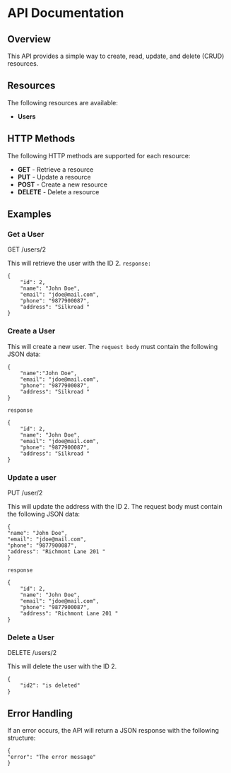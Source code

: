 # API Documentation

## Overview

This API provides a simple way to create, read, update, and delete (CRUD) resources.

## Resources

The following resources are available:

* **Users**

## HTTP Methods

The following HTTP methods are supported for each resource:

* **GET** - Retrieve a resource
* **PUT** - Update a resource
* **POST** - Create a new resource
* **DELETE** - Delete a resource

## Examples

### Get a User

GET /users/2

This will retrieve the user with the ID 2.
`response:`
```azure
{
    "id": 2,
    "name": "John Doe",
    "email": "jdoe@mail.com",
    "phone": "9877900087",
    "address": "Silkroad "
}
```

### Create a User

This will create a new user. The `request body` must contain the following JSON data:
```azure
{
    "name":"John Doe",
    "email": "jdoe@mail.com",
    "phone": "9877900087",
    "address": "Silkroad "
}
```

`response`

```azure
{
    "id": 2,
    "name": "John Doe",
    "email": "jdoe@mail.com",
    "phone": "9877900087",
    "address": "Silkroad "
}
```

### Update a user

PUT /user/2


This will update the address with the ID 2. The request body must contain the following JSON data:

```azure
{
"name": "John Doe",
"email": "jdoe@mail.com",
"phone": "9877900087",
"address": "Richmont Lane 201 "
}
```
`response`
```azure
{
    "id": 2,
    "name": "John Doe",
    "email": "jdoe@mail.com",
    "phone": "9877900087",
    "address": "Richmont Lane 201 "
}
```
### Delete a User

DELETE /users/2


This will delete the user with the ID 2.
```azure
{
    "id2": "is deleted"
}
```

## Error Handling

If an error occurs, the API will return a JSON response with the following structure:

```azure
{
"error": "The error message"
}
```
